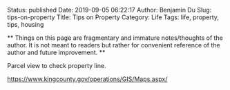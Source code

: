 Status: published
Date: 2019-09-05 06:22:17
Author: Benjamin Du
Slug: tips-on-property
Title: Tips on Property
Category: Life
Tags: life, property, tips, housing

**
Things on this page are fragmentary and immature notes/thoughts of the author.
It is not meant to readers but rather for convenient reference of the author and future improvement.
**

Parcel view to check property line.

https://www.kingcounty.gov/operations/GIS/Maps.aspx/
